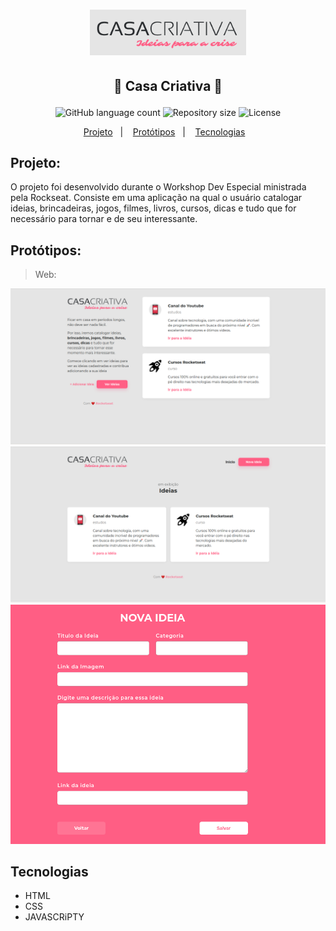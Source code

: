 <h1 align="center">
    <img alt="Logo" src="Wallpapers/logo.png" width="250px" />
</h1>

<h2 align="center">
   <p>💜 Casa Criativa 🚀</p>
</h2>
<p align="center">
  <img alt="GitHub language count" src="https://img.shields.io/github/languages/count/juliano-soares/WorkshopDevEspecial">

  <img alt="Repository size" src="https://img.shields.io/github/repo-size/juliano-soares/WorkshopDevEspecial">

  <img alt="License" src="https://img.shields.io/badge/license-MIT-brightgreen">
</p>

<p align="center">
  <a href="#projeto">Projeto</a>&nbsp;&nbsp;&nbsp;|&nbsp;&nbsp;&nbsp;
  <a href="#protótipos">Protótipos</a>&nbsp;&nbsp;&nbsp;|&nbsp;&nbsp;&nbsp;
  <a href="#tecnologias">Tecnologias</a>&nbsp;&nbsp;&nbsp;
  
</p>

## Projeto:

<p>
O projeto foi desenvolvido durante o Workshop Dev Especial ministrada pela Rockseat. Consiste em uma aplicação na qual 
o usuário catalogar ideias, brincadeiras, jogos, filmes, livros, cursos, dicas e tudo que for necessário para tornar 
e de seu interessante.
</p>

## Protótipos:

> Web:
<p align="center">
    <img alt="Prototipo" width="600" src="Wallpapers/inicio.png">
    <img alt="Prototipo" width="600" src="Wallpapers/listagem.png">
    <img alt="Prototipo" width="600" src="Wallpapers/novo.png">
</p>

## Tecnologias
- HTML
- CSS
- JAVASCRiPTY
